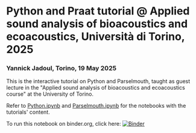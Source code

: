 # Python and Praat tutorial @ Applied sound analysis of bioacoustics and ecoacoustics, Università di Torino, 2025

### Yannick Jadoul, Torino, 19 May 2025

This is the interactive tutorial on Python and Parselmouth, taught as guest lecture in the "Applied sound analysis of bioacoustics and ecoacoustics course" at the University of Torino.

Refer to [Python.ipynb](Python.ipynb) and [Parselmouth.ipynb](Parselmouth.ipynb) for the notebooks with the tutorials' content.

To run this notebook on binder.org, click here: [![Binder](https://mybinder.org/badge_logo.svg)](https://mybinder.org/v2/gh/YannickJadoul/Torino-2025-Python-Parselmouth-tutorial/main)
